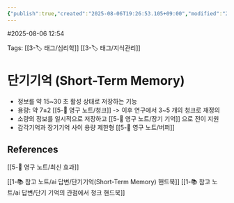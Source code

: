 ```yaml
---
{"publish":true,"created":"2025-08-06T19:26:53.105+09:00","modified":"2025-08-06T22:39:47.614+09:00","cssclasses":""}
---
```


#2025-08-06 12:54

Tags: [[3-🏷️ 태그/심리학]] [[3-🏷️ 태그/지식관리]]

# 단기기억 (Short-Term Memory)
- 정보를 약 15~30 초 활성 상태로 저장하는 기능
- 용량: 약 7±2 [[5-💎 영구 노트/청크]] -> 이후 연구에서 3~5 개의 청크로 재정의
- 소량의 정보를 일시적으로 저장하고 [[5-💎 영구 노트/장기 기억]] 으로 전이 지원
- 감각기억과 장기기억 사이 용량 제한형 [[5-💎 영구 노트/버퍼]]


## References
 [[5-💎 영구 노트/최신 효과]]

[[1-📚 참고 노트/ai 답변/단기기억(Short-Term Memory) 핸드북]]
[[1-📚 참고 노트/ai 답변/단기 기억의 관점에서 청크 핸드북]]